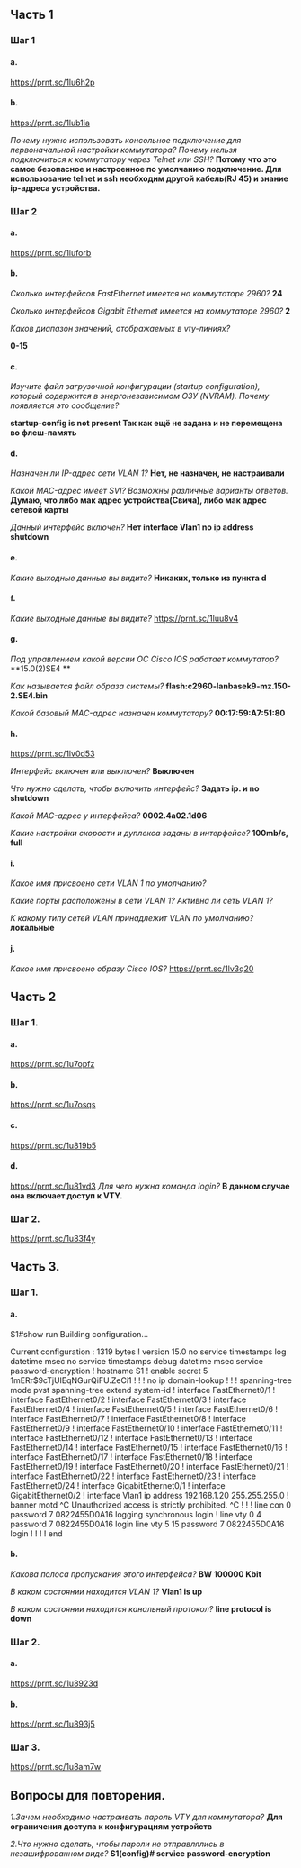 ## Часть 1 

### Шаг 1

#### a. 
https://prnt.sc/1lu6h2p

#### b.
https://prnt.sc/1lub1ia

*Почему нужно использовать консольное подключение для первоначальной настройки коммутатора? Почему нельзя подключиться к коммутатору через Telnet или SSH?*
**Потому что это самое безопасное и настроенное по умолчанию подключение. Для использование telnet и ssh необходим другой кабель(RJ 45) и знание ip-адреса устройства.**

### Шаг 2

#### a. 
https://prnt.sc/1luforb

#### b. 
*Сколько интерфейсов FastEthernet имеется на коммутаторе 2960?*
**24**

*Сколько интерфейсов Gigabit Ethernet имеется на коммутаторе 2960?*
**2**

*Каков диапазон значений, отображаемых в vty-линиях?*

**0-15**

#### с.
*Изучите файл загрузочной конфигурации (startup configuration), который содержится в энергонезависимом ОЗУ (NVRAM).
Почему появляется это сообщение?*


**startup-config is not present
Так как ещё не задана и не перемещена во флеш-память**

#### d.
*Назначен ли IP-адрес сети VLAN 1?*
**Нет, не назначен, не настраивали**

*Какой MAC-адрес имеет SVI? Возможны различные варианты ответов.*
**Думаю, что либо мак адрес устройства(Свича), либо мак адрес сетевой карты**

*Данный интерфейс включен?*
**Нет
interface Vlan1
 no ip address
 shutdown**

#### e.
*Какие выходные данные вы видите?*
**Никаких, только из пункта d**


#### f.
*Какие выходные данные вы видите?*
https://prnt.sc/1luu8v4


#### g.
*Под управлением какой версии ОС Cisco IOS работает коммутатор?*
**15.0(2)SE4 **

*Как называется файл образа системы?*
**flash:c2960-lanbasek9-mz.150-2.SE4.bin**

*Какой базовый MAC-адрес назначен коммутатору?*
**00:17:59:A7:51:80**

#### h.
https://prnt.sc/1lv0d53

*Интерфейс включен или выключен?*
**Выключен**

*Что нужно сделать, чтобы включить интерфейс?*
**Задать ip. и no shutdown**

*Какой MAC-адрес у интерфейса?*
**0002.4a02.1d06**

*Какие настройки скорости и дуплекса заданы в интерфейсе?*
**100mb/s, full**

#### i.
*Какое имя присвоено сети VLAN 1 по умолчанию?*

*Какие порты расположены в сети VLAN 1?*
*Активна ли сеть VLAN 1?*

*К какому типу сетей VLAN принадлежит VLAN по умолчанию?*
**локальные**

#### j.
*Какое имя присвоено образу Cisco IOS?*
https://prnt.sc/1lv3q20


## Часть 2

### Шаг 1.

#### a. 
https://prnt.sc/1u7opfz

#### b. 
https://prnt.sc/1u7osqs

#### c.
https://prnt.sc/1u819b5
 

#### d. 
https://prnt.sc/1u81vd3
*Для чего нужна команда login?*
**В данном случае она включает доступ к VTY.**



### Шаг 2.
https://prnt.sc/1u83f4y


## Часть 3.

### Шаг 1.

#### a.
S1#show run
Building configuration...

Current configuration : 1319 bytes
!
version 15.0
no service timestamps log datetime msec
no service timestamps debug datetime msec
service password-encryption
!
hostname S1
!
enable secret 5 $1$mERr$9cTjUIEqNGurQiFU.ZeCi1
!
!
!
no ip domain-lookup
!
!
!
spanning-tree mode pvst
spanning-tree extend system-id
!
interface FastEthernet0/1
!
interface FastEthernet0/2
!
interface FastEthernet0/3
!
interface FastEthernet0/4
!
interface FastEthernet0/5
!
interface FastEthernet0/6
!
interface FastEthernet0/7
!
interface FastEthernet0/8
!
interface FastEthernet0/9
!
interface FastEthernet0/10
!
interface FastEthernet0/11
!
interface FastEthernet0/12
!
interface FastEthernet0/13
!
interface FastEthernet0/14
!
interface FastEthernet0/15
!
interface FastEthernet0/16
!
interface FastEthernet0/17
!
interface FastEthernet0/18
!
interface FastEthernet0/19
!
interface FastEthernet0/20
!
interface FastEthernet0/21
!
interface FastEthernet0/22
!
interface FastEthernet0/23
!
interface FastEthernet0/24
!
interface GigabitEthernet0/1
!
interface GigabitEthernet0/2
!
interface Vlan1
 ip address 192.168.1.20 255.255.255.0
!
banner motd ^C
Unauthorized access is strictly prohibited. ^C
!
!
!
line con 0
 password 7 0822455D0A16
 logging synchronous
 login
!
line vty 0 4
 password 7 0822455D0A16
 login
line vty 5 15
 password 7 0822455D0A16
 login
!
!
!
!
end

#### b.
*Какова полоса пропускания этого интерфейса?*
**BW 100000 Kbit**

*В каком состоянии находится VLAN 1?*
**Vlan1 is up**

*В каком состоянии находится канальный протокол?*
**line protocol is down**


### Шаг 2.

#### a.
https://prnt.sc/1u8923d

#### b.
https://prnt.sc/1u893j5


### Шаг 3.
https://prnt.sc/1u8am7w



## Вопросы для повторения.

*1.Зачем необходимо настраивать пароль VTY для коммутатора?*
**Для ограничения доступа к конфигурациям устройств**

*2.Что нужно сделать, чтобы пароли не отправлялись в незашифрованном виде?*
**S1(config)# service password-encryption**


